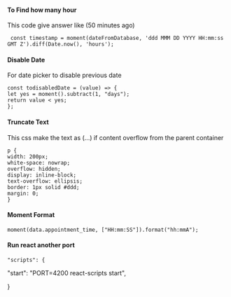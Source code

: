 <h4 id="hours">To Find how many hour</h4>
<p>This code give answer like (50 minutes ago)</p>

     const timestamp = moment(dateFromDatabase, 'ddd MMM DD YYYY HH:mm:ss GMT Z').diff(Date.now(), 'hours');

<h4>Disable Date</h4>
<p>For date picker to disable previous date</p>

    const todisabledDate = (value) => {
    let yes = moment().subtract(1, "days");
    return value < yes;
    };

<h4>Truncate Text</h4>
<p>This css make the text as (...) if content overflow from the parent container

    p {
    width: 200px;
    white-space: nowrap;
    overflow: hidden;
    display: inline-block;
    text-overflow: ellipsis;
    border: 1px solid #ddd;
    margin: 0;
    }
<h4>Moment Format</h4>

    moment(data.appointment_time, ["HH:mm:SS"]).format("hh:mmA");

<h4>Run react another port</h4>

    "scripts": {

"start": "PORT=4200 react-scripts start",

}

<!--stackedit_data:
eyJoaXN0b3J5IjpbNTk5NjgyNjAyLC0xOTM0ODcxNjYsOTExOD
I0MDE5XX0=
-->